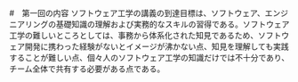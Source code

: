 #　第一回の内容
ソフトウェア工学の講義の到達目標は、ソフトウェア、エンジニアリングの基礎知識の理解および実務的なスキルの習得である。ソフトウェア工学の難しいところとしては、事務から体系化された知見であるため、ソフトウェア開発に携わった経験がないとイメージが沸かない点、知見を理解しても実践することが難しい点、個々人のソフトウェア工学の知識だけでは不十分であり、チーム全体で共有する必要がある点である。

